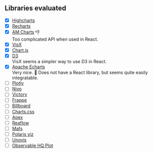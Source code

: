 ## Libraries evaluated

- [x] [Highcharts](https://github.com/highcharts/highcharts-react)
- [x] [Recharts](https://recharts.org/)
- [X] [AM Charts](https://amcharts.com/) 👎  
  Too complicated API when used in React.
- [X] [VisX](https://airbnb.io/visx/)
- [X] [Chart.js](https://github.com/reactchartjs/react-chartjs-2)
- [X] [D3](https://d3js.org/)  
  VisX seems a simpler way to use D3 in React.
- [X] [Apache Echarts](https://echarts.apache.org/en/index.html)  
  Very nice. 🚀 Does not have a React library, but seems quite easily integratable.
- [ ] [Plotly](https://plotly.com/javascript/)
- [ ] [Nivo](https://nivo.rocks/components)
- [ ] [Victory](https://formidable.com/open-source/victory/)
- [ ] [Frappe](https://frappe.io/charts)
- [ ] [Billboard](https://naver.github.io/billboard.js/)
- [ ] [Charts.css](https://chartscss.org/)
- [ ] [Apex](https://github.com/apexcharts/react-apexcharts)
- [ ] [Reaflow](https://github.com/reaviz/reaflow)
- [ ] [Mafs](https://github.com/stevenpetryk/mafs)
- [ ] [Polaris viz](https://github.com/Shopify/polaris-viz)
- [ ] [Unovis](https://github.com/f5/unovis)
- [ ] [Observable HQ Plot](https://github.com/observablehq/plot)

